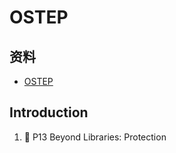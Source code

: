 # OSTEP

## 资料
* [OSTEP](docs/OS/SJTU_OS.md)

## Introduction
1. 📌 P13 Beyond Libraries: Protection 
